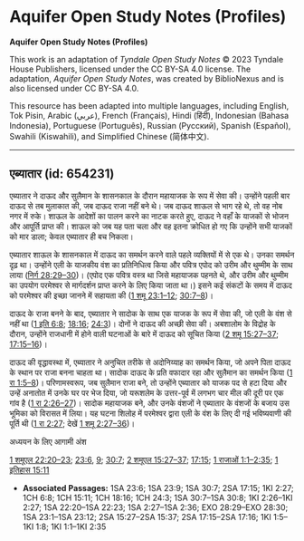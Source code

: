 # Aquifer Open Study Notes (Profiles)

**Aquifer Open Study Notes (Profiles)**

This work is an adaptation of *Tyndale Open Study Notes* © 2023 Tyndale House Publishers, licensed under the CC BY\-SA 4\.0 license. The adaptation, *Aquifer Open Study Notes*, was created by BiblioNexus and is also licensed under CC BY\-SA 4\.0\.

This resource has been adapted into multiple languages, including English, Tok Pisin, Arabic (عربي), French (Français), Hindi (हिंदी), Indonesian (Bahasa Indonesia), Portuguese (Português), Russian (Русский), Spanish (Español), Swahili (Kiswahili), and Simplified Chinese (简体中文).



--------------------------------

## एब्यातार (id: 654231)

एब्यातार ने दाऊद और सुलैमान के शासनकाल के दौरान महायाजक के रूप में सेवा की। उन्होंने पहली बार दाऊद से तब मुलाकात की, जब दाऊद राजा नहीं बने थे। जब दाऊद शाऊल से भाग रहे थे, तो वह नोब नगर में रुके। शाऊल के आदेशों का पालन करने का नाटक करते हुए, दाऊद ने वहाँ के याजकों से भोजन और आपूर्ति प्राप्त की। शाऊल को जब यह पता चला और वह इतना क्रोधित हो गए कि उन्होंने सभी याजकों को मार डाला; केवल एब्यातार ही बच निकला।

एब्यातार शाऊल के शासनकाल में दाऊद का समर्थन करने वाले पहले व्यक्तियों में से एक थे। उनका समर्थन दृढ़ था। उन्होंने एली के याजकीय वंश का प्रतिनिधित्व किया और पवित्र एपोद को उरीम और थुम्मीम के साथ लाया ([निर्ग 28:29–30](https://ref.ly/Exod28:29-Exod28:30))। (एपोद एक पवित्र वस्त्र था जिसे महायाजक पहनते थे, और उरीम और थुम्मीम का उपयोग परमेश्वर से मार्गदर्शन प्राप्त करने के लिए किया जाता था।) इसने कई संकटों के समय में दाऊद को परमेश्वर की इच्छा जानने में सहायता की ([1 शमू 23:1–12](https://ref.ly/1Sam23:1-1Sam23:12); [30:7–8](https://ref.ly/1Sam30:7-1Sam30:8))।

दाऊद के राजा बनने के बाद, एब्यातार ने सादोक के साथ एक याजक के रूप में सेवा की, जो एली के वंश से नहीं था ([1 इति 6:8](https://ref.ly/1Chr6:8); [18:16](https://ref.ly/1Chr18:16); [24:3](https://ref.ly/1Chr24:3))। दोनों ने दाऊद की अच्छी सेवा की। अबशालोम के विद्रोह के दौरान, उन्होंने राजधानी में होने वाली घटनाओं के बारे में दाऊद को सूचित किया ([2 शमू 15:27–37](https://ref.ly/2Sam15:27-2Sam15:37); [17:15–16](https://ref.ly/2Sam17:15-2Sam17:16))।

दाऊद की वृद्धावस्था में, एब्यातार ने अनुचित तरीके से अदोनिय्याह का समर्थन किया, जो अपने पिता दाऊद के स्थान पर राजा बनना चाहता था। सादोक दाऊद के प्रति वफादार रहा और सुलैमान का समर्थन किया ([1 रा 1:5–8](https://ref.ly/1Kgs1:5-1Kgs1:8))। परिणामस्वरूप, जब सुलैमान राजा बने, तो उन्होंने एब्यातार को याजक पद से हटा दिया और उन्हें अनातोत में उनके घर पर भेज दिया, जो यरूशलेम के उत्तर\-पूर्व में लगभग चार मील की दूरी पर एक गांव है ([1 रा 2:26–27](https://ref.ly/1Kgs2:26-1Kgs2:27))। सादोक महायाजक बने, और उनके वंशजों ने एब्यातार के वंशजों के बजाय उस भूमिका को विरासत में लिया। यह घटना शिलोह में परमेश्वर द्वारा एली के वंश के लिए दी गई भविष्यवाणी की पूर्ति थी ([1 रा 2:27](https://ref.ly/1Kgs2:27); देखें [1 शमू 2:27–36](https://ref.ly/1Sam2:27-1Sam2:36))।

अध्ययन के लिए आगामी अंश

[1 शमूएल 22:20–23](https://ref.ly/1Sam22:20-1Sam22:23); [23:6](https://ref.ly/1Sam23:6), [9](https://ref.ly/1Sam23:9); [30:7](https://ref.ly/1Sam30:7); [2 शमूएल 15:27–37](https://ref.ly/2Sam15:27-2Sam15:37); [17:15](https://ref.ly/2Sam17:15); [1 राजाओं 1:1–2:35](https://ref.ly/1Kgs1:1-1Kgs2:35); [1 इतिहास 15:11](https://ref.ly/1Chr15:11)

* **Associated Passages:** 1SA 23:6; 1SA 23:9; 1SA 30:7; 2SA 17:15; 1KI 2:27; 1CH 6:8; 1CH 15:11; 1CH 18:16; 1CH 24:3; 1SA 30:7–1SA 30:8; 1KI 2:26–1KI 2:27; 1SA 22:20–1SA 22:23; 1SA 2:27–1SA 2:36; EXO 28:29–EXO 28:30; 1SA 23:1–1SA 23:12; 2SA 15:27–2SA 15:37; 2SA 17:15–2SA 17:16; 1KI 1:5–1KI 1:8; 1KI 1:1–1KI 2:35

